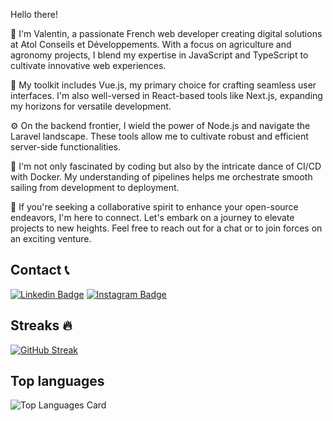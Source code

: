 Hello there! 

👋 I'm Valentin, a passionate French web developer creating digital solutions at Atol Conseils et Développements. With a focus on agriculture and agronomy projects, I blend my expertise in JavaScript and TypeScript to cultivate innovative web experiences.

🌱 My toolkit includes Vue.js, my primary choice for crafting seamless user interfaces. I'm also well-versed in React-based tools like Next.js, expanding my horizons for versatile development.

⚙️ On the backend frontier, I wield the power of Node.js and navigate the Laravel landscape. These tools allow me to cultivate robust and efficient server-side functionalities.

🐳 I'm not only fascinated by coding but also by the intricate dance of CI/CD with Docker. My understanding of pipelines helps me orchestrate smooth sailing from development to deployment.

🚀 If you're seeking a collaborative spirit to enhance your open-source endeavors, I'm here to connect. Let's embark on a journey to elevate projects to new heights. Feel free to reach out for a chat or to join forces on an exciting venture.

## Contact 📞
[![Linkedin Badge](https://img.shields.io/badge/LinkedIn-0077B5?style=for-the-badge&logo=linkedin&logoColor=white)](https://www.linkedin.com/in/valentin-marguerie/)
[![Instagram Badge](https://img.shields.io/badge/Instagram-E4405F?style=for-the-badge&logo=instagram&logoColor=white)](https://www.instagram.com/valentin_marguerie/)

## Streaks 🔥
[![GitHub Streak](https://github-readme-streak-stats.herokuapp.com/?user=valentinm27&theme=calm)](https://git.io/streak-stats)
 
## Top languages
![Top Languages Card](https://github-readme-stats.vercel.app/api/top-langs/?username=valentinm27&layout=compact&count_private=true&theme=calm&hide=css,SCSS,HTML,Blade,Java,Dart,C%23)
